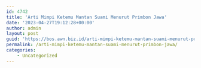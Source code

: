 ```yaml
---
id: 4742
title: 'Arti Mimpi Ketemu Mantan Suami Menurut Primbon Jawa'
date: '2023-04-27T19:12:28+00:00'
author: admin
layout: post
guid: 'https://bos.awn.biz.id/arti-mimpi-ketemu-mantan-suami-menurut-primbon-jawa/'
permalink: /arti-mimpi-ketemu-mantan-suami-menurut-primbon-jawa/
categories:
    - Uncategorized
---
```


